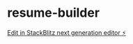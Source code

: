 # resume-builder

[Edit in StackBlitz next generation editor ⚡️](https://stackblitz.com/~/github.com/gqci/resume-builder)